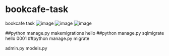# bookcafe-task
bookcafe task
![image](https://user-images.githubusercontent.com/52525918/166114429-32d4ada7-1cd6-43c3-91c6-70b8d8a0cbc2.png)
![image](https://user-images.githubusercontent.com/52525918/166114466-1a0cb1d0-55a1-457c-9cd0-2c20d005b0a2.png)
![image](https://user-images.githubusercontent.com/52525918/166709667-6ea8730d-0708-47f5-ab4b-d73470cde7a3.png)

##python manage.py makemigrations hello 
##python manage.py sqlmigrate hello 0001 
##python manage.py migrate 

admin.py
models.py
